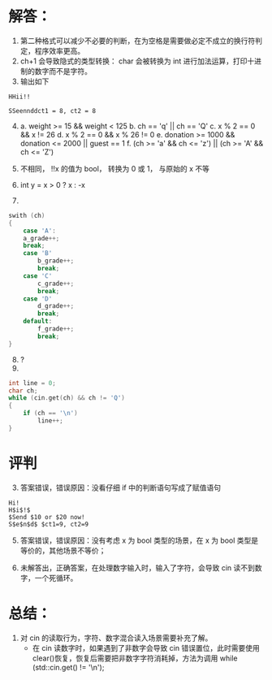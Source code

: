# 解答：
1. 第二种格式可以减少不必要的判断，在为空格是需要做必定不成立的换行符判定，程序效率更高。
2. ch+1 会导致隐式的类型转换： char 会被转换为 int 进行加法运算，打印十进制的数字而不是字符。
3. 输出如下

```
HHii!!

SSeennddct1 = 8, ct2 = 8

```

4.  a. weight >= 15 && weight < 125
    b. ch == 'q' || ch == 'Q'
    c. x % 2 == 0 && x != 26
    d. x % 2 == 0 && x % 26 != 0
    e. donation >= 1000 && donation <= 2000 || guest == 1
    f. (ch >= 'a' && ch <= 'z') || (ch >= 'A' && ch <= 'Z')

5.  不相同， !!x 的值为 bool， 转换为 0 或 1， 与原始的 x 不等
6.  int y = x > 0 ? x : -x
7. 
```C++
swith (ch)
{
    case 'A':
    a_grade++;
    break;
    case 'B'
        b_grade++;
        break;
    case 'C'
        c_grade++;
        break;
    case 'D'
        d_grade++;
        break;
    default:
        f_grade++;
        break;
}
```

8. ?
9. 

```C++
int line = 0;
char ch;
while (cin.get(ch) && ch != 'Q')
{
    if (ch == '\n')
        line++;
}
```

# 评判

3. 答案错误，错误原因：没看仔细 if 中的判断语句写成了赋值语句

```
Hi!
H$i$!$
$Send $10 or $20 now!
S$e$n$d$ $ct1=9, ct2=9
```

5. 答案错误，错误原因：没有考虑 x 为 bool 类型的场景，在 x 为 bool 类型是等价的，其他场景不等价；

6. 未解答出，正确答案，在处理数字输入时，输入了字符，会导致 cin 读不到数字，一个死循环。

# 总结：

1. 对 cin 的读取行为，字符、数字混合读入场景需要补充了解。
   - 在 cin 读数字时，如果遇到了非数字会导致 cin 错误置位，此时需要使用 clear()恢复，恢复后需要把非数字字符消耗掉，方法为调用 while (std::cin.get() != '\n');
